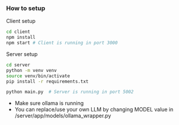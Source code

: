### How to setup

Client setup

```bash
cd client
npm install
npm start # Client is running in port 3000
```

Server setup
```bash
cd server
python -m venv venv
source venv/bin/activate
pip install -r requirements.txt

python main.py  # Server is running in port 5002
```


- Make sure ollama is running
- You can replace/use your own LLM by changing MODEL value in /server/app/models/ollama_wrapper.py

